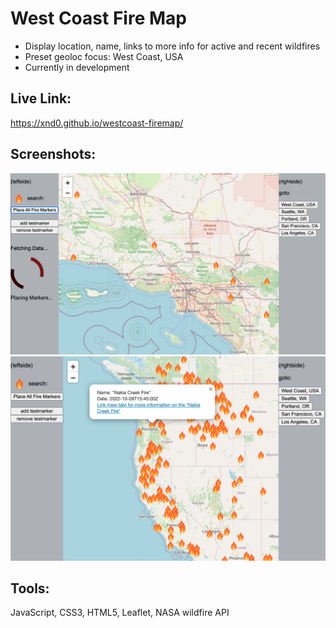 # West Coast Fire Map

- Display location, name, links to more info for active and recent wildfires
- Preset geoloc focus: West Coast, USA
- Currently in development

## Live Link:
https://xnd0.github.io/westcoast-firemap/

## Screenshots:
![View of the App - LA while Loading](./images/wcfm_1.png)
![View of the App - WestCoast, USA](./images/wcfm_2.png)

## Tools:
JavaScript, CSS3, HTML5, Leaflet, NASA wildfire API
